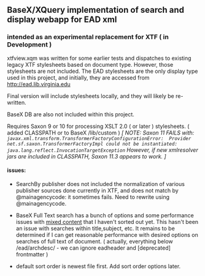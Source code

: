 
## BaseX/XQuery implementation of search and display webapp for EAD xml
###  intended as an experimental replacement for XTF  ( in Development )


xtfview.xqm was written for some earlier tests and dispatches to existing legacy XTF stylesheets
based on document type. However, those stylesheets are not included. The EAD stylesheets are
the only display type used in this project, and initially, they are accessed from http://ead.lib.virginia.edu 

Final version will include stylesheets locally, and they will likely be re-written. 

BaseX DB are also not included within this project. 

Requires Saxon 9 or 10 for processing XSLT 2.0 ( or later ) stylesheets. ( added CLASSPATH or to BaseX /lib/custom )
*[ NOTE: Saxon 11 FAILS with: 
`javax.xml.transform.TransformerFactoryConfigurationError: 
Provider net.sf.saxon.TransformerFactoryImpl could not be instantiated: 
java.lang.reflect.InvocationTargetException` 
However, if new xmlresolver jars are included in CLASSPATH, Saxon 11.3 appears to work. ]*


#### issues: 

- SearchBy publisher does not included the normalization of various publisher sources done currently in XTF, and does not match by @mainagencycode: it sometimes fails. Need to rewrite using @mainagencycode.

- BaseX Full Text search has a bunch of options and some performance issues with [mixed content](https://docs.basex.org/wiki/Full-Text#Mixed_Content) that I haven't sorted out yet. This hasn't been an issue with searches within title,subject, etc. It remains to be determined if I can get reasonable performance with desired options on searches of full text of document. ( actually, everything below /ead/archdesc/ - we can ignore eadheader and [deprecated] frontmatter )

- default sort order is newest file first. Add sort order options later.






